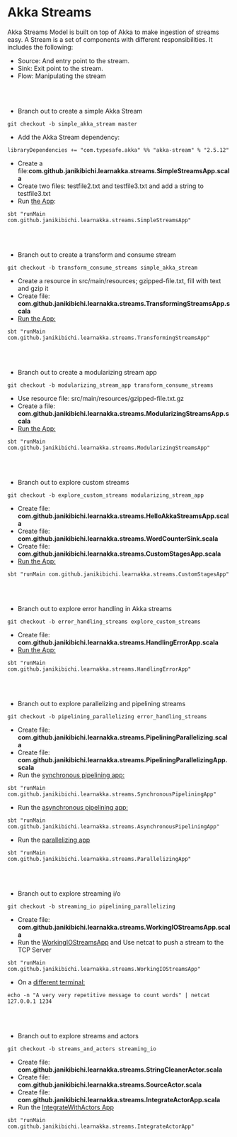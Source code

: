 # Akka Streams
Akka Streams Model is built on top of Akka to make ingestion of streams easy.
A Stream is a set of components with different responsibilities. It includes the following:
- Source: And entry point to the stream.
- Sink: Exit point to the stream.
- Flow: Manipulating the stream

<br><br>
- Branch out to create a simple Akka Stream 
````
git checkout -b simple_akka_stream master

````
- Add the Akka Stream dependency:
````
libraryDependencies += "com.typesafe.akka" %% "akka-stream" % "2.5.12"
````    
- Create a file:<b>com.github.janikibichi.learnakka.streams.SimpleStreamsApp.scala</b>
- Create two files: testfile2.txt and testfile3.txt and add a string to testfile3.txt
- Run [the App](https://asciinema.org/a/EF4w7zfNVxXq3EzP08OeGDbe7): 
````
sbt "runMain com.github.janikibichi.learnakka.streams.SimpleStreamsApp"
````
<br><br>
- Branch out to create a transform and consume stream
````
git checkout -b transform_consume_streams simple_akka_stream 

````
- Create a resource in src/main/resources; gzipped-file.txt, fill with text and gzip it
- Create file: <b>com.github.janikibichi.learnakka.streams.TransformingStreamsApp.scala</b>
- [Run the App:](https://asciinema.org/a/ORtz1GvYAGwLUrBYo6hEi1kuD)
````
sbt "runMain com.github.janikibichi.learnakka.streams.TransformingStreamsApp"
````
<br><br>
- Branch out to create a modularizing stream app
````
git checkout -b modularizing_stream_app transform_consume_streams
````
- Use resource file: src/main/resources/gzipped-file.txt.gz
- Create a file: <b>com.github.janikibichi.learnakka.streams.ModularizingStreamsApp.scala</b>
- [Run the App:](https://asciinema.org/a/88UssGhUkevST3VRSRRF2WX5e)
````
sbt "runMain com.github.janikibichi.learnakka.streams.ModularizingStreamsApp"
````
<br><br>
- Branch out to explore custom streams
````
git checkout -b explore_custom_streams modularizing_stream_app
````
- Create file: <b>com.github.janikibichi.learnakka.streams.HelloAkkaStreamsApp.scala</b>
- Create file: <b>com.github.janikibichi.learnakka.streams.WordCounterSink.scala</b>
- Create file: <b>com.github.janikibichi.learnakka.streams.CustomStagesApp.scala</b>
- [Run the App:](https://asciinema.org/a/Pv5vZJo4GkQahyWJByL6Vm2pY)
````
sbt "runMain com.github.janikibichi.learnakka.streams.CustomStagesApp"
````
<br><br>
- Branch out to explore error handling in Akka streams
````
git checkout -b error_handling_streams explore_custom_streams 
````
- Create file: <b>com.github.janikibichi.learnakka.streams.HandlingErrorApp.scala</b>
- [Run the App:](https://asciinema.org/a/J7pIe3P8b1ChRcVx9BrsuqNxj)
````
sbt "runMain com.github.janikibichi.learnakka.streams.HandlingErrorApp"
````
<br><br>
-  Branch out to explore parallelizing and pipelining streams
````
git checkout -b pipelining_parallelizing error_handling_streams
````
- Create file: <b>com.github.janikibichi.learnakka.streams.PipeliningParallelizing.scala</b>
- Create file: <b>com.github.janikibichi.learnakka.streams.PipeliningParallelizingApp.scala</b>
- Run the [synchronous pipelining app:](https://asciinema.org/a/IvHLrehI2l5E7XJCdl6Peb6oo)
````
sbt "runMain com.github.janikibichi.learnakka.streams.SynchronousPipeliningApp"
````
- Run the [asynchronous pipelining app:](https://asciinema.org/a/moIpj9PxpaaCgRco4OLTDLx6J)
````
sbt "runMain com.github.janikibichi.learnakka.streams.AsynchronousPipeliningApp"
````
- Run the [parallelizing app](https://asciinema.org/a/cRVrubTdIPfEPXiuwjbV5IRRb)
````
sbt "runMain com.github.janikibichi.learnakka.streams.ParallelizingApp"
````
<br><br>
- Branch out to explore streaming i/o
````
git checkout -b streaming_io pipelining_parallelizing 
````
- Create file: <b>com.github.janikibichi.learnakka.streams.WorkingIOStreamsApp.scala</b>
- Run the [WorkingIOStreamsApp]() and Use netcat to push a stream to the TCP Server
````
sbt "runMain com.github.janikibichi.learnakka.streams.WorkingIOStreamsApp"
````
- On a [different terminal:]()
````
echo -n "A very very repetitive message to count words" | netcat 127.0.0.1 1234
````
<br><br>
- Branch out to explore streams and actors
````
git checkout -b streams_and_actors streaming_io 
````
- Create file: <b>com.github.janikibichi.learnakka.streams.StringCleanerActor.scala</b>
- Create file: <b>com.github.janikibichi.learnakka.streams.SourceActor.scala</b>
- Create file: <b>com.github.janikibichi.learnakka.streams.IntegrateActorApp.scala</b>
- Run the [IntegrateWithActors App](https://asciinema.org/a/SJCMRE2clgUKXF3U7a1Fv72ab)
````
sbt "runMain com.github.janikibichi.learnakka.streams.IntegrateActorApp"
````